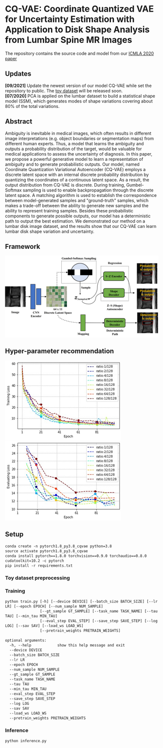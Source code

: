 # CQ-VAE: Coordinate Quantized VAE for Uncertainty Estimation with Application to Disk Shape Analysis from Lumbar Spine MR Images

The repository contains the source code and model from our [ICMLA 2020 paper](https://arxiv.org/abs/2010.08713)

## Updates

**[09/2021]** Update the newest version of our model CQ-VAE while set the repository to public. The [toy dataset](https://github.com/linchenq/CQ-VAE/tree/master/dataset) will be released soon.  
**[07/2020]** PCA is applied on the lumbar dataset to build a statistical shape model (SSM), which generates modes of shape variations covering about 80% of the total variations.  

## Abstract
Ambiguity is inevitable in medical images, which often results in different image interpretations (e.g. object boundaries or segmentation maps) from different human
experts. Thus, a model that learns the ambiguity and outputs a probability distribution of the target, would be valuable for
medical applications to assess the uncertainty of diagnosis. In this paper, we propose a powerful generative model to learn a
representation of ambiguity and to generate probabilistic outputs. Our model, named Coordinate Quantization Variational Autoencoder (CQ-VAE) employs a discrete latent
space with an internal discrete probability distribution by quantizing the coordinates of a continuous latent space. As a result, the output distribution from CQ-VAE is discrete. During
training, Gumbel-Softmax sampling is used to enable backpropagation through the discrete latent space. A matching algorithm is used to establish the correspondence between
model-generated samples and "ground-truth" samples, which makes a trade-off between the ability to generate new samples and the ability to represent training samples. Besides these
probabilistic components to generate possible outputs, our model has a deterministic path to output the best estimation. We demonstrated our method on a lumbar disk image dataset, and
the results show that our CQ-VAE can learn lumbar disk shape variation and uncertainty.

## Framework
![image](https://github.com/linchenq/CQ-VAE/blob/master/images/framework.jpg)

## Hyper-parameter recommendation
![image](https://github.com/linchenq/CQ-VAE/blob/master/images/training_ratio.jpg)
![image](https://github.com/linchenq/CQ-VAE/blob/master/images/eval_ratio.jpg)

## Setup

```
conda create -n pytorch1.8_py3.8_cqvae python=3.8
source activate pytorch1.8_py3.8_cqvae
conda install pytorch==1.8.0 torchvision==0.9.0 torchaudio==0.8.0 cudatoolkit=10.2 -c pytorch
pip install -r requirements.txt
```

### Toy dataset preprocessing

### Training

```
python train.py [-h] [--device DEVICE] [--batch_size BATCH_SIZE] [--lr LR] [--epoch EPOCH] [--num_sample NUM_SAMPLE]
                [--gt_sample GT_SAMPLE] [--task_name TASK_NAME] [--tau TAU] [--min_tau MIN_TAU]
                [--eval_step EVAL_STEP] [--save_step SAVE_STEP] [--log LOG] [--sav SAV] [--load_ws LOAD_WS]
                [--pretrain_weights PRETRAIN_WEIGHTS]

optional arguments:
  -h, --help            show this help message and exit
  --device DEVICE
  --batch_size BATCH_SIZE
  --lr LR
  --epoch EPOCH
  --num_sample NUM_SAMPLE
  --gt_sample GT_SAMPLE
  --task_name TASK_NAME
  --tau TAU
  --min_tau MIN_TAU
  --eval_step EVAL_STEP
  --save_step SAVE_STEP
  --log LOG
  --sav SAV
  --load_ws LOAD_WS
  --pretrain_weights PRETRAIN_WEIGHTS
```

### Inference

```
python inference.py
```
